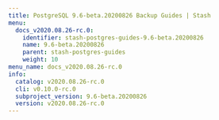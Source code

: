 ```yaml
---
title: PostgreSQL 9.6-beta.20200826 Backup Guides | Stash
menu:
  docs_v2020.08.26-rc.0:
    identifier: stash-postgres-guides-9.6-beta.20200826
    name: 9.6-beta.20200826
    parent: stash-postgres-guides
    weight: 10
menu_name: docs_v2020.08.26-rc.0
info:
  catalog: v2020.08.26-rc.0
  cli: v0.10.0-rc.0
  subproject_version: 9.6-beta.20200826
  version: v2020.08.26-rc.0
---
```


